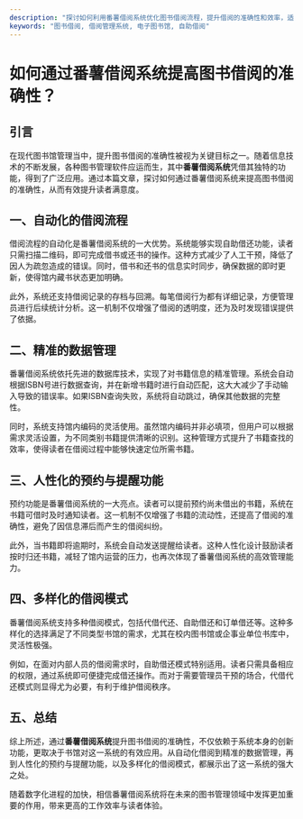 ```yaml
---
description: "探讨如何利用番薯借阅系统优化图书借阅流程，提升借阅的准确性和效率，适合各种书馆使用。"
keywords: "图书借阅, 借阅管理系统, 电子图书馆, 自助借阅"
---
```

# 如何通过番薯借阅系统提高图书借阅的准确性？

## 引言

在现代图书馆管理当中，提升图书借阅的准确性被视为关键目标之一。随着信息技术的不断发展，各种图书管理软件应运而生，其中**番薯借阅系统**凭借其独特的功能，得到了广泛应用。通过本篇文章，探讨如何通过番薯借阅系统来提高图书借阅的准确性，从而有效提升读者满意度。

## 一、自动化的借阅流程

借阅流程的自动化是番薯借阅系统的一大优势。系统能够实现自助借还功能，读者只需扫描二维码，即可完成借书或还书的操作。这种方式减少了人工干预，降低了因人为疏忽造成的错误。同时，借书和还书的信息实时同步，确保数据的即时更新，使得馆内藏书状态更加明确。

此外，系统还支持借阅记录的存档与回溯。每笔借阅行为都有详细记录，方便管理员进行后续统计分析。这一机制不仅增强了借阅的透明度，还为及时发现错误提供了依据。

## 二、精准的数据管理

番薯借阅系统依托先进的数据库技术，实现了对书籍信息的精准管理。系统会自动根据ISBN号进行数据查询，并在新增书籍时进行自动匹配，这大大减少了手动输入导致的错误率。如果ISBN查询失败，系统将自动跳过，确保其他数据的完整性。

同时，系统支持馆内编码的灵活使用。虽然馆内编码并非必填项，但用户可以根据需求灵活设置，为不同类别书籍提供清晰的识别。这种管理方式提升了书籍查找的效率，使得读者在借阅过程中能够快速定位所需书籍。

## 三、人性化的预约与提醒功能

预约功能是番薯借阅系统的一大亮点。读者可以提前预约尚未借出的书籍，系统在书籍可借时及时通知读者。这一机制不仅增强了书籍的流动性，还提高了借阅的准确性，避免了因信息滞后而产生的借阅纠纷。

此外，当书籍即将逾期时，系统会自动发送提醒给读者。这种人性化设计鼓励读者按时归还书籍，减轻了馆内运营的压力，也再次体现了番薯借阅系统的高效管理能力。

## 四、多样化的借阅模式

番薯借阅系统支持多种借阅模式，包括代借代还、自助借还和订单借还等。这种多样化的选择满足了不同类型书馆的需求，尤其在校内图书馆或企事业单位书库中，灵活性极强。

例如，在面对内部人员的借阅需求时，自助借还模式特别适用。读者只需具备相应的权限，通过系统即可便捷完成借还操作。而对于需要管理员干预的场合，代借代还模式则显得尤为必要，有利于维护借阅秩序。

## 五、总结

综上所述，通过**番薯借阅系统**提升图书借阅的准确性，不仅依赖于系统本身的创新功能，更取决于书馆对这一系统的有效应用。从自动化借阅到精准的数据管理，再到人性化的预约与提醒功能，以及多样化的借阅模式，都展示出了这一系统的强大之处。

随着数字化进程的加快，相信番薯借阅系统将在未来的图书管理领域中发挥更加重要的作用，带来更高的工作效率与读者体验。
